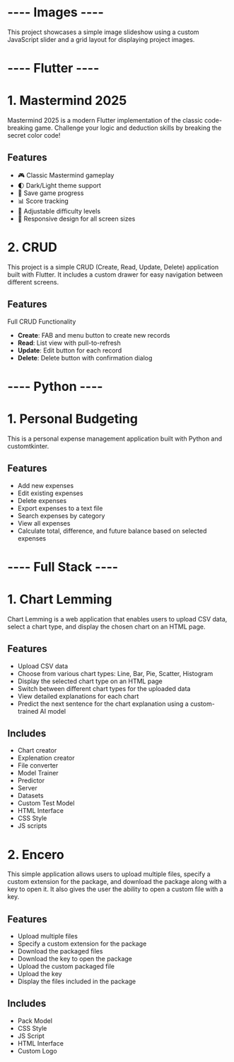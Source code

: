 # ---- Images ----
This project showcases a simple image slideshow using a custom JavaScript slider and a grid layout for displaying project images.

# ---- Flutter ----

# 1. Mastermind 2025
Mastermind 2025 is a modern Flutter implementation of the classic code-breaking game. Challenge your logic and deduction skills by breaking the secret color code!

## Features

  - 🎮 Classic Mastermind gameplay
  - 🌓 Dark/Light theme support
  - 💾 Save game progress
  - 📊 Score tracking
  - 🔧 Adjustable difficulty levels
  - 📱 Responsive design for all screen sizes

# 2. CRUD
This project is a simple CRUD (Create, Read, Update, Delete) application built with Flutter. It includes a custom drawer for easy navigation between different screens.

## Features
Full CRUD Functionality

  - **Create**: FAB and menu button to create new records
  - **Read**: List view with pull-to-refresh
  - **Update**: Edit button for each record
  - **Delete**: Delete button with confirmation dialog

# ---- Python ----

# 1. Personal Budgeting
This is a personal expense management application built with Python and customtkinter.

## Features
  - Add new expenses
  - Edit existing expenses
  - Delete expenses
  - Export expenses to a text file
  - Search expenses by category
  - View all expenses
  - Calculate total, difference, and future balance based on selected expenses

# ---- Full Stack ----

# 1. Chart Lemming
Chart Lemming is a web application that enables users to upload CSV data, select a chart type, and display the chosen chart on an HTML page. 

## Features
  - Upload CSV data
  - Choose from various chart types: Line, Bar, Pie, Scatter, Histogram
  - Display the selected chart type on an HTML page
  - Switch between different chart types for the uploaded data
  - View detailed explanations for each chart
  - Predict the next sentence for the chart explanation using a custom-trained AI model

## Includes
  - Chart creator
  - Explenation creator
  - File converter
  - Model Trainer
  - Predictor
  - Server
  - Datasets
  - Custom Test Model
  - HTML Interface
  - CSS Style
  - JS scripts

# 2. Encero
This simple application allows users to upload multiple files, specify a custom extension for the package, and download the package along with a key to open it. It also gives the user the ability to open a custom file with a key.

## Features
  - Upload multiple files
  - Specify a custom extension for the package
  - Download the packaged files
  - Download the key to open the package
  - Upload the custom packaged file
  - Upload the key
  - Display the files included in the package

## Includes
  - Pack Model
  - CSS Style
  - JS Script
  - HTML Interface
  - Custom Logo
